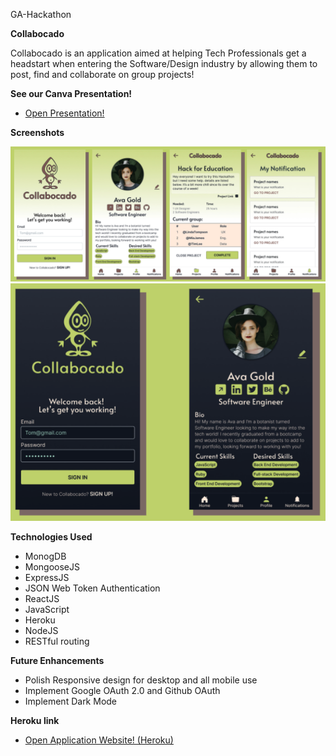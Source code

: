 GA-Hackathon

<strong>Collabocado</strong>

Collabocado is an application aimed at helping Tech Professionals get a headstart when entering the Software/Design industry by allowing them to post, find and collaborate on group projects!

<strong>See our Canva Presentation!</strong>

- [Open Presentation!](https://www.canva.com/design/DAEnjvrF-fQ/view)


<strong>Screenshots</strong>

<img src="collabocado.png">

<img src="collabocadodark.png">

<strong>Technologies Used</strong>

- MonogDB
- MongooseJS
- ExpressJS
- JSON Web Token Authentication
- ReactJS
- JavaScript
- Heroku
- NodeJS
- RESTful routing

<strong>Future Enhancements</strong>

- Polish Responsive design for desktop and all mobile use
- Implement Google OAuth 2.0 and Github OAuth
- Implement Dark Mode


<strong>Heroku link</strong>

- [Open Application Website! (Heroku)](https://collabocado.herokuapp.com/)


